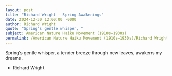 ```yaml
---
layout: post
title: "Richard Wright - Spring Awakenings"
date: 2024-12-30 12:00:00 -0000
author: Richard Wright
quote: "Spring’s gentle whisper, "
subject: American Nature Haiku Movement (1910s–1930s)
permalink: /American Nature Haiku Movement (1910s–1930s)/Richard Wright/Richard Wright - Spring Awakenings
---
```


Spring’s gentle whisper, 
a tender breeze through new leaves, 
awakens my dreams.

- Richard Wright
